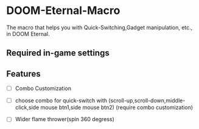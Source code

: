 # DOOM-Eternal-Macro
The macro that helps you with Quick-Switching,Gadget manipulation, etc., in DOOM Eternal.

## Required in-game settings






## Features

- [ ] Combo Customization

- [ ] choose combo for quick-switch with (scroll-up,scroll-down,middle-click,side mouse btn1,side mouse btn2) (require combo customization)

- [ ] Wider flame thrower(spin 360 degress)
    
